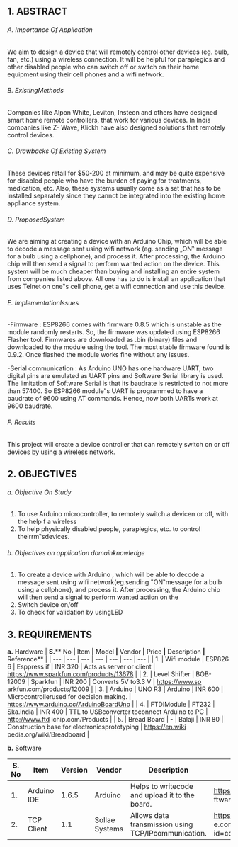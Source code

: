 ## 1. ABSTRACT

###### A. Importance Of Application

We aim to design a device that will remotely control other devices (eg. bulb, fan, etc.) using a wireless connection. It will be helpful for paraplegics and other disabled people who can switch off or switch on their home equipment using their cell phones and a wifi network.

###### B. ExistingMethods
Companies like Alpon White, Leviton, Insteon and others have designed smart home remote controllers, that work for various devices. In India companies like Z- Wave, Klickh have also designed solutions that remotely control devices.

###### C. Drawbacks Of Existing System
These devices retail for $50-200 at minimum, and may be quite expensive for disabled people who have the burden of paying for treatments, medication, etc. Also, these systems usually come as a set that has to be installed separately since they cannot be integrated into the existing home appliance system.

###### D. ProposedSystem
We are aiming at creating a device with an Arduino Chip, which will be able to decode a message sent using wifi network (eg. sending „ON‟ message for a bulb using a cellphone), and process it. After processing, the Arduino chip will then send a signal to perform wanted action on the device. This system will be much cheaper than buying and installing an entire system from companies listed above. All one has to do is install an application that uses Telnet on one‟s cell phone, get a wifi connection and use this device.

###### E. ImplementationIssues

-Firmware : ESP8266 comes with firmware 0.8.5 which is unstable as the module randomly restarts. So, the firmware was updated using ESP8266 Flasher tool. Firmwares are downloaded as .bin (binary) files and downloaded to the module using the tool. The most stable firmware found is 0.9.2. Once flashed the module works fine without any issues.

-Serial communication : As Arduino UNO has one hardware UART, two digital pins are emulated as UART pins and Software Serial library is used. The limitation of Software Serial is that its baudrate is restricted to not more than 57400. So ESP8266 module‟s UART is programmed to have a baudrate of 9600 using AT commands. Hence, now both UARTs work at 9600 baudrate.

###### F. Results

This project will create a device controller that can remotely switch on or off devices by using a wireless network.

## 2. OBJECTIVES

###### a. Objective On Study

1. To use Arduino microcontroller, to remotely switch a devicen or off, with the help f a wireless
2. To help physically disabled people, paraplegics, etc. to control theirrm‟sdevices.

###### b. Objectives on application domainknowledge

1. To create a device with Arduino , which will be able to decode a message sent using wifi network(eg.sending "ON‟message for a bulb using a cellphone), and process it. After processing, the Arduino chip will then send a signal to perform wanted action on the
2. Switch device on/off
3. To check for validation by usingLED

## 3. REQUIREMENTS
**a.** Hardware
| **S.**** No **|** Item **|** Model **|** Vendor **|** Price **|** Description **|** Reference** |
| --- | --- | --- | --- | --- | --- | --- |
| 1. | Wifi module | ESP826 6 | Esppress if | INR 320 | Acts as server or client | https://www.sparkfun.com/products/13678 |
| 2. | Level Shifter | BOB- 12009 | Sparkfun | INR 200 | Converts 5V to3.3 V | https://www.sp arkfun.com/products/12009 |
| 3. | Arduino | UNO R3 | Arduino | INR 600 | Microcontrollerused for decision making. | https://www.arduino.cc/ArduinoBoardUno |
| 4. | FTDIModule | FT232 | Ska.india | INR 400 | TTL to USBconverter toconnect Arduino to PC | http://www.ftd ichip.com/Products |
| 5. | Bread Board | - | Balaji | INR 80 | Construction base for electronicsprototyping | https://en.wiki pedia.org/wiki/Breadboard |

**b.** Software

| **S.** No | Item | Version | Vendor | Description | Reference |
| --- | --- | --- | --- | --- | --- |
| 1. | Arduino IDE | 1.6.5 | Arduino | Helps to writecode and upload it to the board. | https://www.arduino.cc/en/Main/So ftware |
| 2. | TCP Client | 1.1 | Sollae Systems | Allows data transmission using TCP/IPcommunication. | https://play.googl e.com/store/apps/ details?id=com.sollae.eztcpclient |

